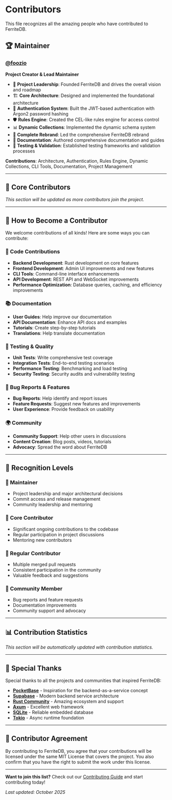 # Contributors

This file recognizes all the amazing people who have contributed to FerriteDB.

## 🏆 Maintainer

### [@foozio](https://github.com/foozio)
**Project Creator & Lead Maintainer**

- 🚀 **Project Leadership**: Founded FerriteDB and drives the overall vision and roadmap
- 🏗️ **Core Architecture**: Designed and implemented the foundational architecture
- 🔐 **Authentication System**: Built the JWT-based authentication with Argon2 password hashing
- 🛡️ **Rules Engine**: Created the CEL-like rules engine for access control
- 📊 **Dynamic Collections**: Implemented the dynamic schema system
- 🔄 **Complete Rebrand**: Led the comprehensive FerriteDB rebrand
- 📝 **Documentation**: Authored comprehensive documentation and guides
- 🧪 **Testing & Validation**: Established testing frameworks and validation processes

**Contributions**: Architecture, Authentication, Rules Engine, Dynamic Collections, CLI Tools, Documentation, Project Management

---

## 🌟 Core Contributors

*This section will be updated as more contributors join the project.*

---

## 🤝 How to Become a Contributor

We welcome contributions of all kinds! Here are some ways you can contribute:

### 🔧 Code Contributions
- **Backend Development**: Rust development on core features
- **Frontend Development**: Admin UI improvements and new features  
- **CLI Tools**: Command-line interface enhancements
- **API Development**: REST API and WebSocket improvements
- **Performance Optimization**: Database queries, caching, and efficiency improvements

### 📚 Documentation
- **User Guides**: Help improve our documentation
- **API Documentation**: Enhance API docs and examples
- **Tutorials**: Create step-by-step tutorials
- **Translations**: Help translate documentation

### 🧪 Testing & Quality
- **Unit Tests**: Write comprehensive test coverage
- **Integration Tests**: End-to-end testing scenarios
- **Performance Testing**: Benchmarking and load testing
- **Security Testing**: Security audits and vulnerability testing

### 🐛 Bug Reports & Features
- **Bug Reports**: Help identify and report issues
- **Feature Requests**: Suggest new features and improvements
- **User Experience**: Provide feedback on usability

### 🌍 Community
- **Community Support**: Help other users in discussions
- **Content Creation**: Blog posts, videos, tutorials
- **Advocacy**: Spread the word about FerriteDB

---

## 🏅 Recognition Levels

### 🥇 Maintainer
- Project leadership and major architectural decisions
- Commit access and release management
- Community leadership and mentoring

### 🥈 Core Contributor
- Significant ongoing contributions to the codebase
- Regular participation in project discussions
- Mentoring new contributors

### 🥉 Regular Contributor
- Multiple merged pull requests
- Consistent participation in the community
- Valuable feedback and suggestions

### 🌟 Community Member
- Bug reports and feature requests
- Documentation improvements
- Community support and advocacy

---

## 📊 Contribution Statistics

*This section will be automatically updated with contribution statistics.*

---

## 🙏 Special Thanks

Special thanks to all the projects and communities that inspired FerriteDB:

- **[PocketBase](https://pocketbase.io/)** - Inspiration for the backend-as-a-service concept
- **[Supabase](https://supabase.com/)** - Modern backend service architecture
- **[Rust Community](https://www.rust-lang.org/community)** - Amazing ecosystem and support
- **[Axum](https://github.com/tokio-rs/axum)** - Excellent web framework
- **[SQLite](https://sqlite.org/)** - Reliable embedded database
- **[Tokio](https://tokio.rs/)** - Async runtime foundation

---

## 📝 Contributor Agreement

By contributing to FerriteDB, you agree that your contributions will be licensed under the same MIT License that covers the project. You also confirm that you have the right to submit the work under this license.

---

**Want to join this list?** Check out our [Contributing Guide](CONTRIBUTING.md) and start contributing today!

*Last updated: October 2025*